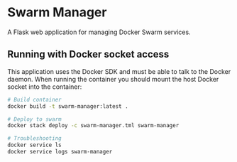 # Swarm Manager

A Flask web application for managing Docker Swarm services.

## Running with Docker socket access

This application uses the Docker SDK and must be able to talk to the Docker daemon.
When running the container you should mount the host Docker socket into the container:

```bash
# Build container
docker build -t swarm-manager:latest .

# Deploy to swarm
docker stack deploy -c swarm-manager.tml swarm-manager

# Troubleshooting
docker service ls
docker service logs swarm-manager
```

